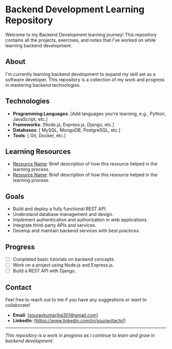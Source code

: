 # Backend Development Learning Repository

Welcome to my Backend Development learning journey! This repository contains all the projects, exercises, and notes that I’ve worked on while learning backend development.

## About

I'm currently learning backend development to expand my skill set as a software developer. This repository is a collection of my work and progress in mastering backend technologies.

## Technologies

- **Programming Languages**: [Add languages you're learning, e.g., Python, JavaScript, etc.]
- **Frameworks**: [Node.js, Express.js, Django, etc.]
- **Databases**: [ MySQL, MongoDB, PostgreSQL, etc.]
- **Tools**: [ Git, Docker, etc.]

<!-- ## Projects

- **[Project Name]**: Brief description of the project and the technologies used.
- **[Project Name]**: Brief description of the project and the technologies used. -->

## Learning Resources

- [Resource Name](#): Brief description of how this resource helped in the learning process.
- [Resource Name](#): Brief description of how this resource helped in the learning process.

## Goals

- Build and deploy a fully functional REST API.
- Understand database management and design.
- Implement authentication and authorization in web applications.
- Integrate third-party APIs and services.
- Develop and maintain backend services with best practices.

## Progress

- [ ] Completed basic tutorials on backend concepts.
- [ ] Work on a project using Node.js and Express.js.
- [ ] Build a REST API with Django.

## Contact

Feel free to reach out to me if you have any suggestions or want to collaborate!

- **Email**: [souravkumarjha301@gmail.com]
- **LinkedIn**: [https://www.linkedin.com/in/souravitachi/]

---

*This repository is a work in progress as I continue to learn and grow in backend development.*
